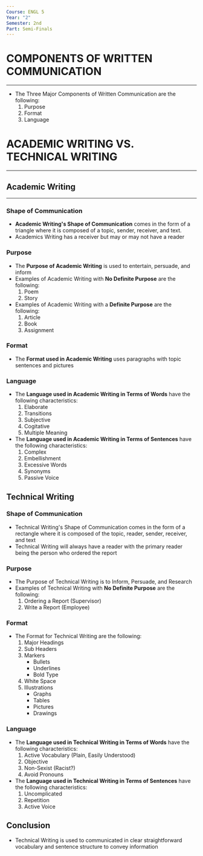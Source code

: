 ```yaml
---
Course: ENGL 5
Year: "2"
Semester: 2nd
Part: Semi-Finals
---
```

# COMPONENTS OF WRITTEN COMMUNICATION
---
- The Three Major Components of Written Communication are the following:
	1. Purpose
	2. Format
	3. Language

# ACADEMIC WRITING VS. TECHNICAL WRITING
---
## Academic Writing
---
### Shape of Communication
- **Academic Writing's Shape of Communication** comes in the form of a triangle where it is composed of a topic, sender, receiver, and text.
- Academics Writing has a receiver but may or may not have a reader
### Purpose
- The **Purpose of Academic Writing** is used to entertain, persuade, and inform
- Examples of Academic Writing with **No Definite Purpose** are the following:
	1. Poem
	2. Story
- Examples of Academic Writing with a **Definite Purpose** are the following:
	1. Article
	2. Book
	3. Assignment
### Format
- The **Format used in Academic Writing** uses paragraphs with topic sentences and pictures
### Language 
- The **Language used in Academic Writing in Terms of Words** have the following characteristics:
	1. Elaborate
	2. Transitions
	3. Subjective
	4. Cogitative
	5. Multiple Meaning
- The **Language used in Academic Writing in Terms of Sentences** have the following characteristics:
	1. Complex
	2. Embellishment
	3. Excessive Words
	4. Synonyms
	5. Passive Voice

## Technical Writing
### Shape of Communication
- Technical Writing's Shape of Communication comes in the form of a rectangle where it is composed of the topic, reader, sender, receiver, and text
- Technical Writing will always have a reader with the primary reader being the person who ordered the report
### Purpose
- The Purpose of Technical Writing is to Inform, Persuade, and Research
- Examples of Technical Writing with **No Definite Purpose** are the following:
	1. Ordering a Report (Supervisor)
	2. Write a Report (Employee)
### Format
- The Format for Technical Writing are the following:
	1. Major Headings
	2. Sub Headers
	3. Markers
		- Bullets
		- Underlines
		- Bold Type
	4. White Space
	5. Illustrations 
		- Graphs
		- Tables
		- Pictures
		- Drawings
### Language 
- The **Language used in Technical Writing in Terms of Words** have the following characteristics:
	1. Active Vocabulary (Plain, Easily Understood)
	2. Objective
	3. Non-Sexist (Racist?)
	4. Avoid Pronouns
- The **Language used in Technical Writing in Terms of Sentences** have the following characteristics:
	1. Uncomplicated
	2. Repetition
	3. Active Voice
## Conclusion
- Technical Writing is used to communicated in clear straightforward vocabulary and sentence structure to convey information
